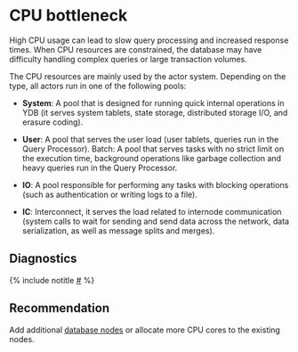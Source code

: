 # CPU bottleneck

High CPU usage can lead to slow query processing and increased response times. When CPU resources are constrained, the database may have difficulty handling complex queries or large transaction volumes.

The CPU resources are mainly used by the actor system. Depending on the type, all actors run in one of the following pools:

- **System**: A pool that is designed for running quick internal operations in YDB (it serves system tablets, state storage, distributed storage I/O, and erasure coding).

- **User**: A pool that serves the user load (user tablets, queries run in the Query Processor).
Batch: A pool that serves tasks with no strict limit on the execution time, background operations like garbage collection and heavy queries run in the Query Processor.

- **IO**: A pool responsible for performing any tasks with blocking operations (such as authentication or writing logs to a file).

- **IC**: Interconnect, it serves the load related to internode communication (system calls to wait for sending and send data across the network, data serialization, as well as message splits and merges).

## Diagnostics

<!-- The include is added to allow partial overrides in overlays  -->
{% include notitle [#](_includes/cpu-bottleneck.md) %}

<!-- If the spikes on these charts align, the increased latencies may be related to the higher number of rows being read from the database. In this case, the available database nodes might not be sufficient to handle the increased load. -->

## Recommendation

Add additional [database nodes](../../../../concepts/glossary.md#database-node) or allocate more CPU cores to the existing nodes.
